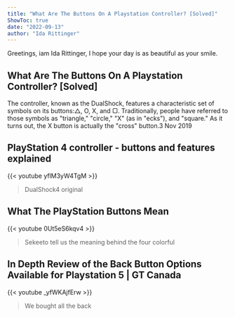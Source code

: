 ```yaml
---
title: "What Are The Buttons On A Playstation Controller? [Solved]"
ShowToc: true 
date: "2022-09-13"
author: "Ida Rittinger" 
---
```


Greetings, iam Ida Rittinger, I hope your day is as beautiful as your smile.
## What Are The Buttons On A Playstation Controller? [Solved]
 The controller, known as the DualShock, features a characteristic set of symbols on its buttons:△, O, X, and ▢. Traditionally, people have referred to those symbols as "triangle," "circle," "X" (as in "ecks"), and "square." As it turns out, the X button is actually the "cross" button.3 Nov 2019

## PlayStation 4 controller - buttons and features explained
{{< youtube yflM3yW4TgM >}}
>DualShock4 original 

## What The PlayStation Buttons Mean
{{< youtube 0Ut5eS6kqv4 >}}
>Sekeeto tell us the meaning behind the four colorful 

## In Depth Review of the Back Button Options Available for Playstation 5 | GT Canada
{{< youtube _yfWKAjfErw >}}
>We bought all the back 

